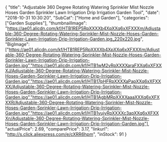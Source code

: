{
	"title": "Adjustable 360 Degree Rotating Watering Sprinkler Mist Nozzle Hoses Garden Sprinkler Lawn Irrigation Drip Irrigation Garden Tool",
	"date": "2018-10-31 10:30:20",
	"SubCat": ["Home and Garden"],
	"categories": ["Garden Supplies"],
	"thumbnailImage": "https://ae01.alicdn.com/kf/HTB1REP5RpXXXXb4XpXXq6xXFXXXm/Adjustable-360-Degree-Rotating-Watering-Sprinkler-Mist-Nozzle-Hoses-Garden-Sprinkler-Lawn-Irrigation-Drip-Irrigation-Garden.jpg_220x220.jpg",
	"BigImage": ["https://ae01.alicdn.com/kf/HTB1REP5RpXXXXb4XpXXq6xXFXXXm/Adjustable-360-Degree-Rotating-Watering-Sprinkler-Mist-Nozzle-Hoses-Garden-Sprinkler-Lawn-Irrigation-Drip-Irrigation-Garden.jpg","https://ae01.alicdn.com/kf/HTB1wM2vRpXXXXaraFXXq6xXFXXXJ/Adjustable-360-Degree-Rotating-Watering-Sprinkler-Mist-Nozzle-Hoses-Garden-Sprinkler-Lawn-Irrigation-Drip-Irrigation-Garden.jpg","https://ae01.alicdn.com/kf/HTB17pHFRpXXXXaPapXXq6xXFXXXX/Adjustable-360-Degree-Rotating-Watering-Sprinkler-Mist-Nozzle-Hoses-Garden-Sprinkler-Lawn-Irrigation-Drip-Irrigation-Garden.jpg","https://ae01.alicdn.com/kf/HTB1AgbMRpXXXXaaaXXXq6xXFXXXR/Adjustable-360-Degree-Rotating-Watering-Sprinkler-Mist-Nozzle-Hoses-Garden-Sprinkler-Lawn-Irrigation-Drip-Irrigation-Garden.jpg","https://ae01.alicdn.com/kf/HTB1vujyRpXXXXc3apXXq6xXFXXXn/Adjustable-360-Degree-Rotating-Watering-Sprinkler-Mist-Nozzle-Hoses-Garden-Sprinkler-Lawn-Irrigation-Drip-Irrigation-Garden.jpg"],
	"actualPrice": 2.69,
	"comparePrice": 3.17,
	"linkurl": "http://s.click.aliexpress.com/e/cXRR6hpm",
	"inStock": 91
}
